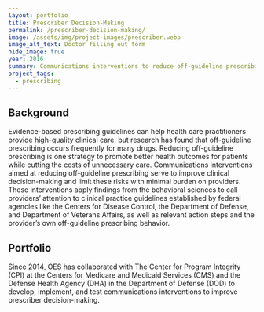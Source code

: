 ```yaml
---
layout: portfolio
title: Prescriber Decision-Making
permalink: /prescriber-decision-making/
image: /assets/img/project-images/prescriber.webp
image_alt_text: Doctor filling out form
hide_image: true
year: 2016
summary: Communications interventions to reduce off-guideline prescribing
project_tags:
  - prescribing
---
```

## Background

Evidence-based prescribing guidelines can help health care practitioners provide high-quality clinical care, but research has found that off-guideline prescribing occurs frequently for many drugs. Reducing off-guideline prescribing is one strategy to promote better health outcomes for patients while cutting the costs of unnecessary care. Communications interventions aimed at reducing off-guideline prescribing serve to improve clinical decision-making and limit these risks with minimal burden on providers. These interventions apply findings from the behavioral sciences to call providers’ attention to clinical practice guidelines established by federal agencies like the Centers for Disease Control, the Department of Defense, and Department of Veterans Affairs, as well as relevant action steps and the provider’s own off-guideline prescribing behavior. 

## Portfolio

Since 2014, OES has collaborated with The Center for Program Integrity (CPI) at the Centers for Medicare and Medicaid Services (CMS) and the Defense Health Agency (DHA) in the Department of Defense (DOD) to develop, implement, and test communications interventions to improve prescriber decision-making.
 
